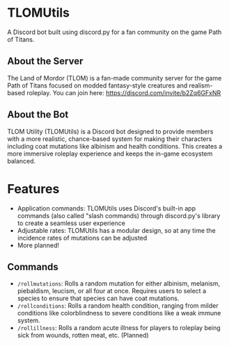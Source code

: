 # TLOMUtils
A Discord bot built using discord.py for a fan community on the game Path of Titans.

## About the Server
The Land of Mordor (TLOM) is a fan-made community server for the game Path of Titans focused on modded fantasy-style creatures and realism-based roleplay. You can join here: https://discord.com/invite/b2Zq6GFxNR

## About the Bot
TLOM Utility (TLOMUtils) is a Discord bot designed to provide members with a more realistic, chance-based system for making their characters including coat mutations like albinism and health conditions. This creates a more immersive roleplay experience and keeps the in-game ecosystem balanced. 

# Features
- Application commands: TLOMUtils uses Discord's built-in app commands (also called "slash commands) through discord.py's library to create a seamless user experience
- Adjustable rates: TLOMUtils has a modular design, so at any time the incidence rates of mutations can be adjusted
- More planned!

## Commands
- `/rollmutations`: Rolls a random mutation for either albinism, melanism, piebaldism, leucism, or all four at once. Requires users to select a species to ensure that species can have coat mutations.
- `/rollconditions`: Rolls a random health condition, ranging from milder conditions like colorblindness to severe conditions like a weak immune system.
- `/rollillness`: Rolls a random acute illness for players to roleplay being sick from wounds, rotten meat, etc. (Planned)
